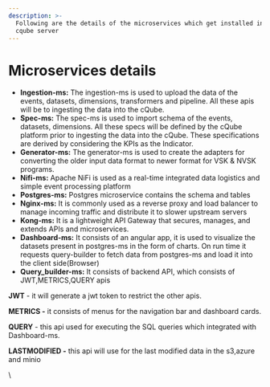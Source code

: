 ```yaml
---
description: >-
  Following are the details of the microservices which get installed in the
  cqube server
---
```


# Microservices details

* **Ingestion-ms:** The ingestion-ms is used to upload the data of the events, datasets, dimensions, transformers and pipeline. All these apis will be to ingesting the data into the cQube.
* **Spec-ms:** The spec-ms is used to import schema of the events, datasets, dimensions. All these specs will be defined by the cQube platform prior to ingesting the data into the cQube. These specifications are derived by considering the KPIs as the Indicator.
* **Generator-ms:** The generator-ms is used to create the adapters for converting the older input data format to newer format for VSK & NVSK programs.
* **Nifi-ms:** Apache NiFi is used as a real-time integrated data logistics and simple event processing platform
* **Postgres-ms:** Postgres microservice contains the schema and tables
* **Nginx-ms:** It is commonly used as a reverse proxy and load balancer to manage incoming traffic and distribute it to slower upstream servers
* **Kong-ms:** It is a lightweight API Gateway that secures, manages, and extends APIs and microservices.
* **Dashboard-ms:** It consists of an angular app, it is used to visualize the datasets present in postgres-ms in the form of charts. On run time it requests query-builder to fetch data from postgres-ms and load it into the client side(Browser)
* **Query\_builder-ms:** It consists of backend API, which consists of JWT,METRICS,QUERY apis

**JWT** - it will generate a jwt token to restrict the other apis.

**METRICS -** it consists of menus for the navigation bar and dashboard cards.

**QUERY** - this api used for executing the SQL queries which integrated with Dashboard-ms.

**LASTMODIFIED -** this api will use for the last modified data in the s3,azure and minio

\
